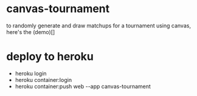 canvas-tournament
=====
to randomly generate and draw matchups for a tournament using canvas, here's the (demo)[]


# deploy to heroku
- heroku login
- heroku container:login
- heroku container:push web --app canvas-tournament